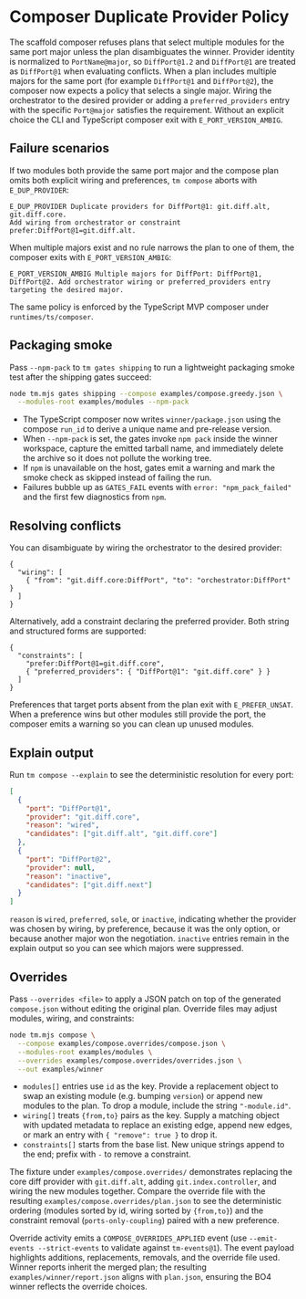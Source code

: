 # Composer Duplicate Provider Policy

The scaffold composer refuses plans that select multiple modules for the same
port major unless the plan disambiguates the winner. Provider identity is
normalized to `PortName@major`, so `DiffPort@1.2` and `DiffPort@1` are treated as
`DiffPort@1` when evaluating conflicts. When a plan includes multiple majors for
the same port (for example `DiffPort@1` and `DiffPort@2`), the composer now
expects a policy that selects a single major. Wiring the orchestrator to the
desired provider or adding a `preferred_providers` entry with the specific
`Port@major` satisfies the requirement. Without an explicit choice the CLI and
TypeScript composer exit with `E_PORT_VERSION_AMBIG`.

## Failure scenarios

If two modules both provide the same port major and the compose plan omits both
explicit wiring and preferences, `tm compose` aborts with `E_DUP_PROVIDER`:

```
E_DUP_PROVIDER Duplicate providers for DiffPort@1: git.diff.alt, git.diff.core.
Add wiring from orchestrator or constraint prefer:DiffPort@1=git.diff.alt.
```

When multiple majors exist and no rule narrows the plan to one of them, the
composer exits with `E_PORT_VERSION_AMBIG`:

```
E_PORT_VERSION_AMBIG Multiple majors for DiffPort: DiffPort@1, DiffPort@2. Add orchestrator wiring or preferred_providers entry targeting the desired major.
```

The same policy is enforced by the TypeScript MVP composer under
`runtimes/ts/composer`.

## Packaging smoke

Pass `--npm-pack` to `tm gates shipping` to run a lightweight packaging smoke
test after the shipping gates succeed:

```bash
node tm.mjs gates shipping --compose examples/compose.greedy.json \
  --modules-root examples/modules --npm-pack
```

- The TypeScript composer now writes `winner/package.json` using the compose
  `run_id` to derive a unique name and pre-release version.
- When `--npm-pack` is set, the gates invoke `npm pack` inside the winner
  workspace, capture the emitted tarball name, and immediately delete the
  archive so it does not pollute the working tree.
- If `npm` is unavailable on the host, gates emit a warning and mark the smoke
  check as skipped instead of failing the run.
- Failures bubble up as `GATES_FAIL` events with `error: "npm_pack_failed"` and
  the first few diagnostics from `npm`.

## Resolving conflicts

You can disambiguate by wiring the orchestrator to the desired provider:

```jsonc
{
  "wiring": [
    { "from": "git.diff.core:DiffPort", "to": "orchestrator:DiffPort" }
  ]
}
```

Alternatively, add a constraint declaring the preferred provider. Both string
and structured forms are supported:

```jsonc
{
  "constraints": [
    "prefer:DiffPort@1=git.diff.core",
    { "preferred_providers": { "DiffPort@1": "git.diff.core" } }
  ]
}
```

Preferences that target ports absent from the plan exit with `E_PREFER_UNSAT`.
When a preference wins but other modules still provide the port, the composer
emits a warning so you can clean up unused modules.

## Explain output

Run `tm compose --explain` to see the deterministic resolution for every port:

```json
[
  {
    "port": "DiffPort@1",
    "provider": "git.diff.core",
    "reason": "wired",
    "candidates": ["git.diff.alt", "git.diff.core"]
  },
  {
    "port": "DiffPort@2",
    "provider": null,
    "reason": "inactive",
    "candidates": ["git.diff.next"]
  }
]
```

`reason` is `wired`, `preferred`, `sole`, or `inactive`, indicating whether the
provider was chosen by wiring, by preference, because it was the only option, or
because another major won the negotiation. `inactive` entries remain in the
explain output so you can see which majors were suppressed.

## Overrides

Pass `--overrides <file>` to apply a JSON patch on top of the generated
`compose.json` without editing the original plan. Override files may adjust
modules, wiring, and constraints:

```bash
node tm.mjs compose \
  --compose examples/compose.overrides/compose.json \
  --modules-root examples/modules \
  --overrides examples/compose.overrides/overrides.json \
  --out examples/winner
```

- `modules[]` entries use `id` as the key. Provide a replacement object to swap
  an existing module (e.g. bumping `version`) or append new modules to the plan.
  To drop a module, include the string `"-module.id"`.
- `wiring[]` treats `{from,to}` pairs as the key. Supply a matching object with
  updated metadata to replace an existing edge, append new edges, or mark an
  entry with `{ "remove": true }` to drop it.
- `constraints[]` starts from the base list. New unique strings append to the
  end; prefix with `-` to remove a constraint.

The fixture under `examples/compose.overrides/` demonstrates replacing the core
diff provider with `git.diff.alt`, adding `git.index.controller`, and wiring the
new modules together. Compare the override file with the resulting
`examples/compose.overrides/plan.json` to see the deterministic ordering
(modules sorted by id, wiring sorted by `{from,to}`) and the constraint removal
(`ports-only-coupling`) paired with a new preference.

Override activity emits a `COMPOSE_OVERRIDES_APPLIED` event (use
`--emit-events --strict-events` to validate against `tm-events@1`). The event
payload highlights additions, replacements, removals, and the override file
used. Winner reports inherit the merged plan; the resulting
`examples/winner/report.json` aligns with `plan.json`, ensuring the BO4 winner
reflects the override choices.
